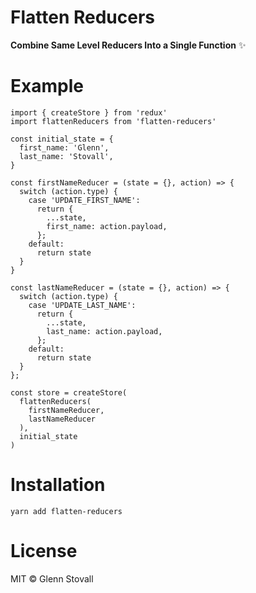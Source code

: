 # Flatten Reducers

**Combine Same Level Reducers Into a Single Function** ✨

# Example
```
import { createStore } from 'redux'
import flattenReducers from 'flatten-reducers'

const initial_state = {
  first_name: 'Glenn',
  last_name: 'Stovall',
}

const firstNameReducer = (state = {}, action) => {
  switch (action.type) {
    case 'UPDATE_FIRST_NAME':
      return {
        ...state,
        first_name: action.payload,
      };
    default:
      return state
  }
}

const lastNameReducer = (state = {}, action) => {
  switch (action.type) {
    case 'UPDATE_LAST_NAME':
      return {
        ...state,
        last_name: action.payload,
      };
    default:
      return state
  }
};

const store = createStore(
  flattenReducers(
    firstNameReducer,
    lastNameReducer
  ),
  initial_state
)
```

# Installation
`yarn add flatten-reducers`


# License

MIT © Glenn Stovall
